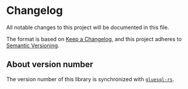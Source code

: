 # Changelog

All notable changes to this project will be documented in this file.

The format is based on [Keep a Changelog](https://keepachangelog.com/en/1.0.0/),
and this project adheres to [Semantic Versioning](https://semver.org/spec/v2.0.0.html).

## About version number

The version number of this library is synchronized with [`gluesql-rs`](https://github.com/gluesql/gluesql).
